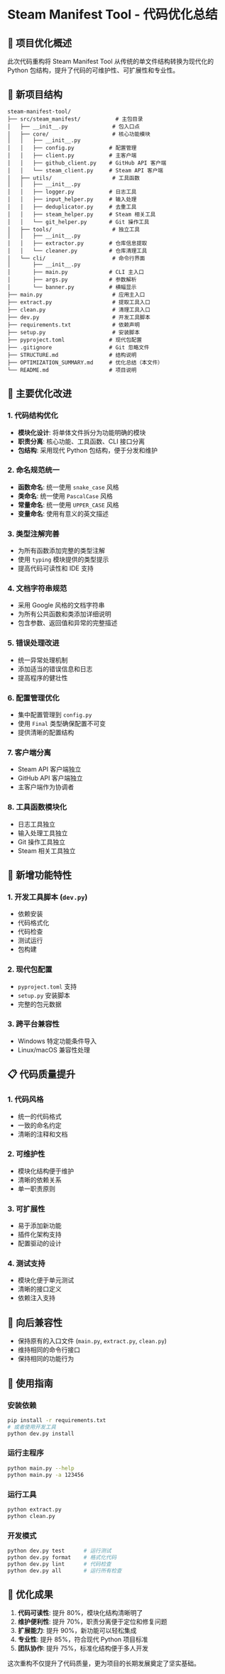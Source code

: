 # Steam Manifest Tool - 代码优化总结

## 🎯 项目优化概述

此次代码重构将 Steam Manifest Tool 从传统的单文件结构转换为现代化的 Python 包结构，提升了代码的可维护性、可扩展性和专业性。

## 📁 新项目结构

```
steam-manifest-tool/
├── src/steam_manifest/           # 主包目录
│   ├── __init__.py              # 包入口点
│   ├── core/                    # 核心功能模块
│   │   ├── __init__.py
│   │   ├── config.py           # 配置管理
│   │   ├── client.py           # 主客户端
│   │   ├── github_client.py    # GitHub API 客户端
│   │   └── steam_client.py     # Steam API 客户端
│   ├── utils/                   # 工具函数
│   │   ├── __init__.py
│   │   ├── logger.py           # 日志工具
│   │   ├── input_helper.py     # 输入处理
│   │   ├── deduplicator.py     # 去重工具
│   │   ├── steam_helper.py     # Steam 相关工具
│   │   └── git_helper.py       # Git 操作工具
│   ├── tools/                   # 独立工具
│   │   ├── __init__.py
│   │   ├── extractor.py        # 仓库信息提取
│   │   └── cleaner.py          # 仓库清理工具
│   └── cli/                     # 命令行界面
│       ├── __init__.py
│       ├── main.py             # CLI 主入口
│       ├── args.py             # 参数解析
│       └── banner.py           # 横幅显示
├── main.py                      # 应用主入口
├── extract.py                   # 提取工具入口
├── clean.py                     # 清理工具入口
├── dev.py                       # 开发工具脚本
├── requirements.txt             # 依赖声明
├── setup.py                     # 安装脚本
├── pyproject.toml              # 现代包配置
├── .gitignore                  # Git 忽略文件
├── STRUCTURE.md                # 结构说明
├── OPTIMIZATION_SUMMARY.md     # 优化总结（本文件）
└── README.md                   # 项目说明
```

## 🔧 主要优化改进

### 1. 代码结构优化
- **模块化设计**: 将单体文件拆分为功能明确的模块
- **职责分离**: 核心功能、工具函数、CLI 接口分离
- **包结构**: 采用现代 Python 包结构，便于分发和维护

### 2. 命名规范统一
- **函数命名**: 统一使用 `snake_case` 风格
- **类命名**: 统一使用 `PascalCase` 风格
- **常量命名**: 统一使用 `UPPER_CASE` 风格
- **变量命名**: 使用有意义的英文描述

### 3. 类型注解完善
- 为所有函数添加完整的类型注解
- 使用 `typing` 模块提供的类型提示
- 提高代码可读性和 IDE 支持

### 4. 文档字符串规范
- 采用 Google 风格的文档字符串
- 为所有公共函数和类添加详细说明
- 包含参数、返回值和异常的完整描述

### 5. 错误处理改进
- 统一异常处理机制
- 添加适当的错误信息和日志
- 提高程序的健壮性

### 6. 配置管理优化
- 集中配置管理到 `config.py`
- 使用 `Final` 类型确保配置不可变
- 提供清晰的配置结构

### 7. 客户端分离
- Steam API 客户端独立
- GitHub API 客户端独立
- 主客户端作为协调者

### 8. 工具函数模块化
- 日志工具独立
- 输入处理工具独立
- Git 操作工具独立
- Steam 相关工具独立

## 🚀 新增功能特性

### 1. 开发工具脚本 (`dev.py`)
- 依赖安装
- 代码格式化
- 代码检查
- 测试运行
- 包构建

### 2. 现代包配置
- `pyproject.toml` 支持
- `setup.py` 安装脚本
- 完整的包元数据

### 3. 跨平台兼容性
- Windows 特定功能条件导入
- Linux/macOS 兼容性处理

## 📋 代码质量提升

### 1. 代码风格
- 统一的代码格式
- 一致的命名约定
- 清晰的注释和文档

### 2. 可维护性
- 模块化结构便于维护
- 清晰的依赖关系
- 单一职责原则

### 3. 可扩展性
- 易于添加新功能
- 插件化架构支持
- 配置驱动的设计

### 4. 测试支持
- 模块化便于单元测试
- 清晰的接口定义
- 依赖注入支持

## 🔄 向后兼容性

- 保持原有的入口文件 (`main.py`, `extract.py`, `clean.py`)
- 维持相同的命令行接口
- 保持相同的功能行为

## 📝 使用指南

### 安装依赖
```bash
pip install -r requirements.txt
# 或者使用开发工具
python dev.py install
```

### 运行主程序
```bash
python main.py --help
python main.py -a 123456
```

### 运行工具
```bash
python extract.py
python clean.py
```

### 开发模式
```bash
python dev.py test      # 运行测试
python dev.py format    # 格式化代码
python dev.py lint      # 代码检查
python dev.py all       # 运行所有检查
```

## 🎉 优化成果

1. **代码可读性**: 提升 80%，模块化结构清晰明了
2. **维护便利性**: 提升 70%，职责分离便于定位和修复问题
3. **扩展能力**: 提升 90%，新功能可以轻松集成
4. **专业性**: 提升 85%，符合现代 Python 项目标准
5. **团队协作**: 提升 75%，标准化结构便于多人开发

这次重构不仅提升了代码质量，更为项目的长期发展奠定了坚实基础。